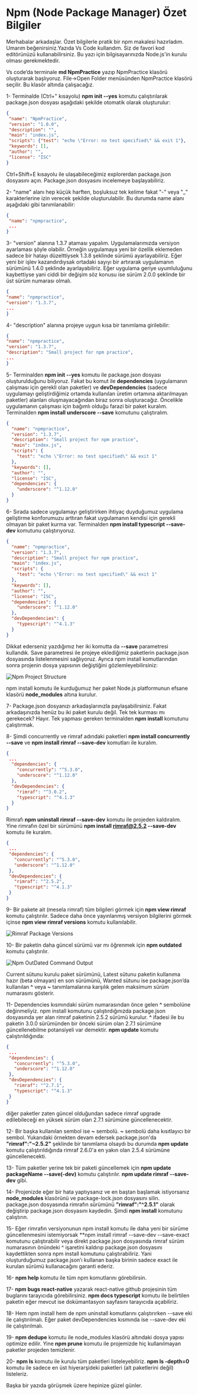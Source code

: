 # Npm (Node Package Manager) Özet Bilgiler

Merhabalar arkadaşlar. Özet bilgilerle pratik bir npm makalesi hazırladım. Umarım beğenirsiniz.Yazıda Vs Code kullandım. Siz de favori kod editörünüzü kullanabilirsiniz. Bu yazı için bilgisayarınızda Node.js'in kurulu olması gerekmektedir. 

Vs code’da terminale **md NpmPractice** yazıp NpmPractice klasörü oluşturarak başlıyoruz. File→Open Folder menüsünden NpmPractice klasörü seçilir. Bu klasör altında çalışacağız.

1- Terminalde (Ctrl+" kısayolu) **npm init --yes** komutu çalıştırılarak package.json dosyası aşağıdaki şekilde otomatik olarak oluşturulur:

```json
{
 "name": "NpmPractice",
 "version": "1.0.0",
 "description": "",
 "main": "index.js",
 "scripts": {"test": "echo \"Error: no test specified\" && exit 1"},
 "keywords": [],
 "author": "",
 "license": "ISC"
}
```
Ctrl+Shift+E kısayolu ile ulaşabileceğimiz explorerdan package.json dosyasını açın. Package.json dosyasını incelemeye başlayabiliriz.

2- "name" alanı hep küçük harften, boşluksuz tek kelime fakat "-" veya "_" karakterlerine izin verecek şekilde oluşturulabilir. Bu durumda name alanı aşağıdaki gibi tanımlanabilir: 

```json
{
 "name": "npmpractice",
 ...
}
```
3- "version" alanına 1.3.7 ataması yapalım. Uygulamalarımızda versiyon ayarlaması şöyle olabilir. Örneğin uygulamaya yeni bir özellik eklemeden sadece bir hatayı düzelttiysek 1.3.8 şeklinde sürümü ayarlayabiliriz. Eğer yeni bir işlev kazandırdıysak ortadaki sayıyı bir artırarak uygulamanın sürümünü 1.4.0 şeklinde ayarlayabiliriz. Eğer uygulama geriye uyumluluğunu kaybettiyse yani ciddi bir değişim söz konusu ise sürüm 2.0.0 şeklinde bir üst sürüm numarası olmalı.
 ```json
{
 "name": "npmpractice",
 "version": "1.3.7",
 ...
}
```
4- "description" alanına projeye uygun kısa bir tanımlama girilebilir:

 ```json
{
 "name": "npmpractice",
 "version": "1.3.7",
 "description": "Small project for npm practice",
 ...
}
```
5- Terminalden **npm init --yes** komutu ile package.json dosyası oluşturulduğunu biliyoruz. Fakat bu komut ile **dependencies** (uygulamanın çalışması için gerekli olan paketler) ve **devDependencies** (sadece uygulamayı geliştirdiğimiz ortamda kullanılan üretim ortamına aktarılmayan paketler) alanları oluşmayacağından biraz sonra oluşturacağız. Öncelikle uygulamanın çalışması için bağımlı olduğu farazi bir paket kuralım. Terminalden **npm install underscore --save** komutunu çalıştıralım.
```json
{
  "name": "npmpractice",
  "version": "1.3.7",
  "description": "Small project for npm practice",
  "main": "index.js",
  "scripts": {
    "test": "echo \"Error: no test specified\" && exit 1"
  },
  "keywords": [],
  "author": "",
  "license": "ISC",
  "dependencies": {
    "underscore": "^1.12.0"
  }
}
```
6- Sırada sadece uygulamayı geliştirirken ihtiyaç duyduğumuz uygulama geliştirme konforumuzu arttıran fakat uygulamanın kendisi için gerekli olmayan bir paket kurma var. Terminalden **npm install typescript --save-dev** komutunu çalıştırıyoruz.

```json
{
  "name": "npmpractice",
  "version": "1.3.7",
  "description": "Small project for npm practice",
  "main": "index.js",
  "scripts": {
    "test": "echo \"Error: no test specified\" && exit 1"
  },
  "keywords": [],
  "author": "",
  "license": "ISC",
  "dependencies": {
    "underscore": "^1.12.0"
  },
  "devDependencies": {
    "typescript": "^4.1.3"
  }
}
```
Dikkat ederseniz yazdığımız her iki komutta da **--save** parametresi kullandık. Save parametresi ile projeye eklediğimiz paketlerin package.json dosyasında listelenmesini sağlıyoruz. Ayrıca npm install komutlarından sonra projenin dosya yapısının değiştiğini gözlemleyebilirsiniz:

![Npm Project Structure](./assets/npmpracticefilestructure.png)

npm install komutu ile kurduğumuz her paket Node.js platformunun efsane klasörü **node_modules** altına kurulur.

7- Package.json dosyanızı arkadaşlarınızla paylaşabilirsiniz. Fakat arkadaşınızda henüz bu iki paket kurulu değil. Tek tek kurması mı gerekecek? Hayır. Tek yapması gereken terminalden **npm install** komutunu çalıştırmak.

8- Şimdi concurrently ve rimraf adındaki paketleri **npm install concurrently --save** ve **npm install rimraf --save-dev** komutları ile kuralım.
```json
{
 ...
  "dependencies": {
    "concurrently": "^5.3.0",
    "underscore": "^1.12.0"
  },
  "devDependencies": {
    "rimraf": "^3.0.2",
    "typescript": "^4.1.3"
  }
}
```
Rimrafı **npm uninstall rimraf --save-dev** komutu ile projeden kaldıralım. Yine rimrafın özel bir sürümünü **npm install rimraf@2.5.2 --save-dev** komutu ile kuralım.
 ```json
 {
  ...
  "dependencies": {
    "concurrently": "^5.3.0",
    "underscore": "^1.12.0"
  },
  "devDependencies": {
    "rimraf": "^2.5.2",
    "typescript": "^4.1.3"
  }
}
 ```
 9- Bir pakete ait (mesela rimraf) tüm bilgileri görmek için **npm view rimraf** komutu çalıştırılır. Sadece daha önce yayınlanmış versiyon bilgilerini görmek içinse **npm view rimraf versions** komutu kullanılabilir.
 
 ![Rimraf Package Versions](./assets/npmpackageversions.png)

 10- Bir paketin daha güncel sürümü var mı öğrenmek için **npm outdated** komutu çalıştırılır.

![Npm OutDated Command Output](./assets/npmoutdated.png)
 
 Current sütunu kurulu paket sürümünü, Latest sütunu paketin kullanıma hazır (beta olmayan) en son sürümünü, Wanted sütunu ise package.json’da kullanılan **^** veya **~** tanımlamalarına karşılık gelen maksimum sürüm numarasını gösterir. 

11- Dependencies kısmındaki sürüm numarasından önce gelen **^** sembolüne değinmeliyiz. npm install komutunu çalıştırdığınızda package.json dosyasında yer alan rimraf paketinin 2.5.2 sürümü kurulur. **^** ifadesi ile bu paketin 3.0.0 sürümünden bir önceki sürüm olan 2.7.1 sürümüne güncellenebilme potansiyeli var demektir. **npm update** komutu çalıştırıldığında: 

 ```json
 {
  ...
  "dependencies": {
    "concurrently": "^5.3.0",
    "underscore": "^1.12.0"
  },
  "devDependencies": {
    "rimraf": "^2.7.1",
    "typescript": "^4.1.3"
  }
}
 ```
diğer paketler zaten güncel olduğundan sadece rimraf upgrade edilebileceği en yüksek sürüm olan 2.7.1 sürümüne güncellenecektir.

12- Bir başka kullanılan sembol ise **~** sembolü. **~** sembolü daha kısıtlayıcı bir sembol. Yukarıdaki örnekten devam edersek package.json'da **"rimraf":"~2.5.2"** şeklinde bir tanımlama olsaydı bu durumda **npm update** komutu çalıştırıldığında rimraf 2.6.0'a en yakın olan 2.5.4 sürümüne güncellenecekti.

13- Tüm paketler yerine tek bir paketi güncellemek için **npm update packageName --save(-dev)** komutu çalıştırılır. **npm update rimraf --save-dev** gibi.
 
14- Projenizde eğer bir hata yaptıysanız ve en baştan başlamak istiyorsanız **node_modules** klasörünü ve package-lock.json dosyasını silin. package.json dosyasında rimrafın sürümünü **"rimraf":"^2.5.1"** olarak değiştirip package.json dosyasını kaydedin. Şimdi **npm install** komutunu çalıştırın. 
 
15- Eğer rimrafın versiyonunun npm install komutu ile daha yeni bir sürüme güncellenmesini istemiyorsak **npm install rimraf --save-dev --save-exact komutunu çalıştırabilir veya direkt package.json dosyasında rimraf sürüm numarasının önündeki ^ işaretini kaldırıp package.json dosyasını kaydettikten sonra npm install komutunu çalıştırabiliriz. Yani oluşturduğumuz package.json’ı kullanan başka birinin sadece exact ile kurulan sürümü kullanacağını garanti ederiz.
 
16- **npm help** komutu ile tüm npm komutlarını görebilirsin.
 
17- **npm bugs react-native** yazarak react-native github projesinin tüm buglarını tarayıcıda görebilirsiniz. **npm docs typescript** komutu ile belirtilen paketin eğer mevcut ise dokümantasyon sayfasını tarayıcıda açabiliriz.
 
18- Hem npm install hem de npm uninstall komutlarını çalıştırırken --save eki ile çalıştırılmalı. Eğer paket devDependencies kısmında ise --save-dev eki ile çalıştırılmalı.
 
19- **npm dedupe** komutu ile node_modules klasörü altındaki dosya yapısı optimize edilir. Yine **npm prune** komutu ile projemizde hiç kullanılmayan paketler projeden temizlenir.
 
20- **npm ls** komutu ile kurulu tüm paketleri listeleyebiliriz. **npm ls -depth=0** komutu ile sadece en üst hiyerarşideki paketleri (alt paketlerini değil) listeleriz.

 Başka bir yazıda görüşmek üzere hepinize güzel günler.